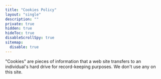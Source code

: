 ```yaml
---
title: "Cookies Policy"
layout: "single"
description: ""
private: true
hidden: true
hideToc: true
disableScrollSpy: true
sitemap:
  disable: true
---
```


<p>
"Cookies" are pieces of information that a web site transfers to an
individual's hard drive for record-keeping purposes. We don't use any on this site.
</p>
